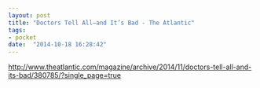 ```yaml
---
layout: post
title: "Doctors Tell All—and It’s Bad - The Atlantic"
tags:
- pocket
date:  "2014-10-18 16:28:42"
---
```


http://www.theatlantic.com/magazine/archive/2014/11/doctors-tell-all-and-its-bad/380785/?single_page=true

